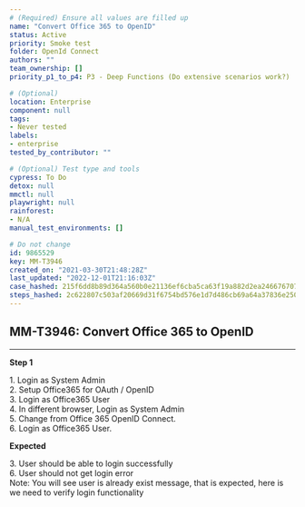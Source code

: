 ```yaml
---
# (Required) Ensure all values are filled up
name: "Convert Office 365 to OpenID"
status: Active
priority: Smoke test
folder: OpenId Connect
authors: ""
team_ownership: []
priority_p1_to_p4: P3 - Deep Functions (Do extensive scenarios work?)

# (Optional)
location: Enterprise
component: null
tags: 
- Never tested
labels: 
- enterprise
tested_by_contributor: ""

# (Optional) Test type and tools
cypress: To Do
detox: null
mmctl: null
playwright: null
rainforest: 
- N/A
manual_test_environments: []

# Do not change
id: 9865529
key: MM-T3946
created_on: "2021-03-30T21:48:28Z"
last_updated: "2022-12-01T21:16:03Z"
case_hashed: 215f6dd8b89d364a560b0e21136ef6cba5ca63f19a882d2ea24667670742561ca21f713ef0f966533b97f5d996385130
steps_hashed: 2c622807c503af20669d31f6754bd576e1d7d486cb69a64a37836e2500ec01dfb20787ed6d7a58c5617dcf639fde72fe
---
```


<!-- (Auto-generated) Based on frontmatter's "key" and "name" -->

## MM-T3946: Convert Office 365 to OpenID

---

**Step 1**

1\. Login as System Admin\
2\. Setup Office365 for OAuth / OpenID\
3\. Login as Office365 User\
4\. In different browser, Login as System Admin\
5\. Change from Office 365 OpenID Connect.\
6\. Login as Office365 User.

**Expected**

3\. User should be able to login successfully\
6\. User should not get login error\
Note: You will see user is already exist message, that is expected, here is we need to verify login functionality
